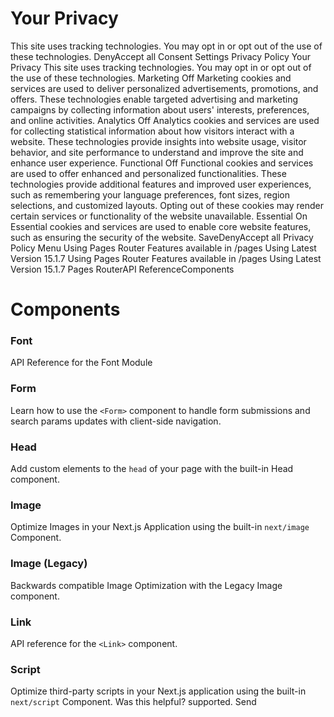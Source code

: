 # Your Privacy
This site uses tracking technologies. You may opt in or opt out of the use of these technologies.
DenyAccept all
Consent Settings
Privacy Policy
Your Privacy
This site uses tracking technologies. You may opt in or opt out of the use of these technologies.
Marketing
Off
Marketing cookies and services are used to deliver personalized advertisements, promotions, and offers. These technologies enable targeted advertising and marketing campaigns by collecting information about users' interests, preferences, and online activities. 
Analytics
Off
Analytics cookies and services are used for collecting statistical information about how visitors interact with a website. These technologies provide insights into website usage, visitor behavior, and site performance to understand and improve the site and enhance user experience.
Functional
Off
Functional cookies and services are used to offer enhanced and personalized functionalities. These technologies provide additional features and improved user experiences, such as remembering your language preferences, font sizes, region selections, and customized layouts. Opting out of these cookies may render certain services or functionality of the website unavailable.
Essential
On
Essential cookies and services are used to enable core website features, such as ensuring the security of the website. 
SaveDenyAccept all
Privacy Policy
Menu
Using Pages Router
Features available in /pages
Using Latest Version
15.1.7
Using Pages Router
Features available in /pages
Using Latest Version
15.1.7
Pages RouterAPI ReferenceComponents
# Components
### Font
API Reference for the Font Module
### Form
Learn how to use the `<Form>` component to handle form submissions and search params updates with client-side navigation.
### Head
Add custom elements to the `head` of your page with the built-in Head component.
### Image
Optimize Images in your Next.js Application using the built-in `next/image` Component.
### Image (Legacy)
Backwards compatible Image Optimization with the Legacy Image component.
### Link
API reference for the `<Link>` component.
### Script
Optimize third-party scripts in your Next.js application using the built-in `next/script` Component.
Was this helpful?
supported.
Send
